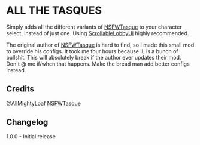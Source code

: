 # ALL THE TASQUES

Simply adds all the different variants of [NSFWTasque](https://thunderstore.io/package/TheBreadMan/NSFWTasque/) to your character select, instead of just one. Using [ScrollableLobbyUI](https://thunderstore.io/package/KingEnderBrine/ScrollableLobbyUI/) highly recommended.

The original author of [NSFWTasque](https://thunderstore.io/package/TheBreadMan/NSFWTasque/) is hard to find, so I made this small mod to override his configs. It took me four hours because IL is a bunch of bullshit. This will absolutely break if the author ever updates their mod. Don't @ me if/when that happens. Make the bread man add better configs instead.

## Credits

@AllMightyLoaf [NSFWTasque](https://thunderstore.io/package/TheBreadMan/NSFWTasque/) 

## Changelog

1.0.0 - Initial release